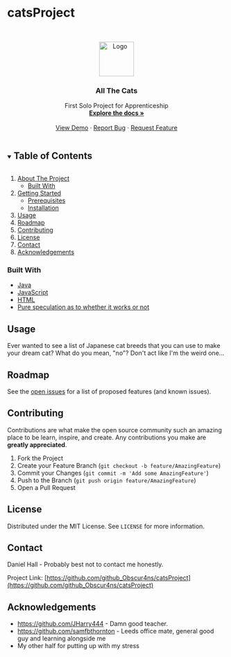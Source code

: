 # catsProject

<!-- PROJECT LOGO -->
<br />
<p align="center">
  <a href="https://github.com/Obscur4ns/catsProject">
    <img src="C:\Users\DHall\Downloads" alt="Logo" width="80" height="80">
  </a>

  <h3 align="center">All The Cats</h3>

  <p align="center">
    First Solo Project for Apprenticeship
    <br />
    <a href="https://github.com/github_Obscur4ns/catsProject"><strong>Explore the docs »</strong></a>
    <br />
    <br />
    <a href="https://github.com/github_Obscur4ns/catsProject">View Demo</a>
    ·
    <a href="https://github.com/github_Obscur4ns/catsProject/issues">Report Bug</a>
    ·
    <a href="https://github.com/github_Obscur4ns/catsProject/issues">Request Feature</a>
  </p>
</p>



<!-- TABLE OF CONTENTS -->
<details open="open">
  <summary><h2 style="display: inline-block">Table of Contents</h2></summary>
  <ol>
    <li>
      <a href="#about-the-project">About The Project</a>
      <ul>
        <li><a href="#built-with">Built With</a></li>
      </ul>
    </li>
    <li>
      <a href="#getting-started">Getting Started</a>
      <ul>
        <li><a href="#prerequisites">Prerequisites</a></li>
        <li><a href="#installation">Installation</a></li>
      </ul>
    </li>
    <li><a href="#usage">Usage</a></li>
    <li><a href="#roadmap">Roadmap</a></li>
    <li><a href="#contributing">Contributing</a></li>
    <li><a href="#license">License</a></li>
    <li><a href="#contact">Contact</a></li>
    <li><a href="#acknowledgements">Acknowledgements</a></li>
  </ol>
</details>




### Built With

* [Java]()
* [JavaScript]()
* [HTML]()
* [Pure speculation as to whether it works or not]()




<!-- USAGE EXAMPLES -->
## Usage

Ever wanted to see a list of Japanese cat breeds that you can use to make your dream cat? 
What do you mean, "no"?
Don't act like I'm the weird one...

<!-- ROADMAP -->
## Roadmap

See the [open issues](https://github.com/github_Obscur4ns/catsProject/issues) for a list of proposed features (and known issues).



<!-- CONTRIBUTING -->
## Contributing

Contributions are what make the open source community such an amazing place to be learn, inspire, and create. Any contributions you make are **greatly appreciated**.

1. Fork the Project
2. Create your Feature Branch (`git checkout -b feature/AmazingFeature`)
3. Commit your Changes (`git commit -m 'Add some AmazingFeature'`)
4. Push to the Branch (`git push origin feature/AmazingFeature`)
5. Open a Pull Request



<!-- LICENSE -->
## License

Distributed under the MIT License. See `LICENSE` for more information.



<!-- CONTACT -->
## Contact

Daniel Hall - Probably best not to contact me honestly.

Project Link: [https://github.com/github_Obscur4ns/catsProject](https://github.com/github_Obscur4ns/catsProject)



<!-- ACKNOWLEDGEMENTS -->
## Acknowledgements

* https://github.com/JHarry444 - Damn good teacher.
* https://github.com/samfbthornton - Leeds office mate, general good guy and learning alongside me
* My other half for putting up with my stress






<!-- MARKDOWN LINKS & IMAGES -->
<!-- https://www.markdownguide.org/basic-syntax/#reference-style-links -->
[contributors-shield]: https://img.shields.io/github/contributors/github_Obscur4ns/repo.svg?style=for-the-badge
[contributors-url]: https://github.com/github_Obscur4ns/repo/graphs/contributors
[forks-shield]: https://img.shields.io/github/forks/github_Obscur4ns/repo.svg?style=for-the-badge
[forks-url]: https://github.com/github_Obscur4ns/repo/network/members
[stars-shield]: https://img.shields.io/github/stars/github_Obscur4ns/repo.svg?style=for-the-badge
[stars-url]: https://github.com/github_Obscur4ns/repo/stargazers
[issues-shield]: https://img.shields.io/github/issues/github_Obscur4ns/repo.svg?style=for-the-badge
[issues-url]: https://github.com/github_Obscur4ns/repo/issues
[license-shield]: https://img.shields.io/github/license/github_Obscur4ns/repo.svg?style=for-the-badge
[license-url]: https://github.com/github_Obscur4ns/repo/blob/master/LICENSE.txt

